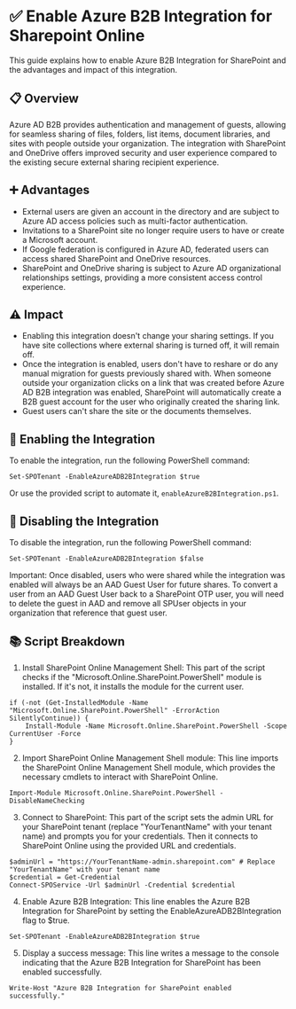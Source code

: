 # ✅ Enable Azure B2B Integration for Sharepoint Online

This guide explains how to enable Azure B2B Integration for SharePoint and the advantages and impact of this integration.

## 📋 Overview
Azure AD B2B provides authentication and management of guests, allowing for seamless sharing of files, folders, list items, document libraries, and sites with people outside your organization. The integration with SharePoint and OneDrive offers improved security and user experience compared to the existing secure external sharing recipient experience.

## ➕ Advantages
- External users are given an account in the directory and are subject to Azure AD access policies such as multi-factor authentication.
- Invitations to a SharePoint site no longer require users to have or create a Microsoft account.
- If Google federation is configured in Azure AD, federated users can access shared SharePoint and OneDrive resources.
- SharePoint and OneDrive sharing is subject to Azure AD organizational relationships settings, providing a more consistent access control experience.

## ⚠️ Impact
- Enabling this integration doesn't change your sharing settings. If you have site collections where external sharing is turned off, it will remain off.
- Once the integration is enabled, users don't have to reshare or do any manual migration for guests previously shared with. When someone outside your organization clicks on a link that was created before Azure AD B2B integration was enabled, SharePoint will automatically create a B2B guest account for the user who originally created the sharing link.
- Guest users can't share the site or the documents themselves.

## 🔧 Enabling the Integration
To enable the integration, run the following PowerShell command:
```
Set-SPOTenant -EnableAzureADB2BIntegration $true
```

Or use the provided script to automate it, `enableAzureB2BIntegration.ps1`.

## 🔧 Disabling the Integration
To disable the integration, run the following PowerShell command:
```
Set-SPOTenant -EnableAzureADB2BIntegration $false
```

Important: Once disabled, users who were shared while the integration was enabled will always be an AAD Guest User for future shares. To convert a user from an AAD Guest User back to a SharePoint OTP user, you will need to delete the guest in AAD and remove all SPUser objects in your organization that reference that guest user.

## 📚 Script Breakdown
1. Install SharePoint Online Management Shell:
This part of the script checks if the "Microsoft.Online.SharePoint.PowerShell" module is installed. If it's not, it installs the module for the current user.
```
if (-not (Get-InstalledModule -Name "Microsoft.Online.SharePoint.PowerShell" -ErrorAction SilentlyContinue)) {
    Install-Module -Name Microsoft.Online.SharePoint.PowerShell -Scope CurrentUser -Force
}
```

2. Import SharePoint Online Management Shell module:
This line imports the SharePoint Online Management Shell module, which provides the necessary cmdlets to interact with SharePoint Online.
```
Import-Module Microsoft.Online.SharePoint.PowerShell -DisableNameChecking
```

3. Connect to SharePoint:
This part of the script sets the admin URL for your SharePoint tenant (replace "YourTenantName" with your tenant name) and prompts you for your credentials. Then it connects to SharePoint Online using the provided URL and credentials.

```
$adminUrl = "https://YourTenantName-admin.sharepoint.com" # Replace "YourTenantName" with your tenant name
$credential = Get-Credential
Connect-SPOService -Url $adminUrl -Credential $credential
```

4. Enable Azure B2B Integration:
This line enables the Azure B2B Integration for SharePoint by setting the EnableAzureADB2BIntegration flag to $true.
```
Set-SPOTenant -EnableAzureADB2BIntegration $true
```

5. Display a success message:
This line writes a message to the console indicating that the Azure B2B Integration for SharePoint has been enabled successfully.

```
Write-Host "Azure B2B Integration for SharePoint enabled successfully."
```